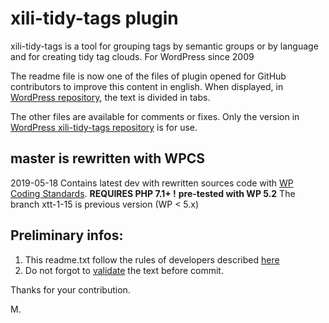 # xili-tidy-tags plugin
xili-tidy-tags is a tool for grouping tags by semantic groups or by language and for creating tidy tag clouds. For WordPress since 2009

The readme file is now one of the files of plugin opened for GitHub contributors to improve this content in english.
When displayed, in [WordPress repository](https://wordpress.org/plugins/xili-tidy-tags/), the text is divided in tabs.

The other files are available for comments or fixes. Only the version in [WordPress xili-tidy-tags repository](https://wordpress.org/plugins/xili-tidy-tags/) is for use.


## master is rewritten with WPCS

2019-05-18
Contains latest dev with rewritten sources code with [WP Coding Standards](https://github.com/WordPress-Coding-Standards/WordPress-Coding-Standards). 
**REQUIRES PHP 7.1+ !** 
**pre-tested with WP 5.2**
The branch xtt-1-15 is previous version (WP < 5.x)

## Preliminary infos:

1. This readme.txt follow the rules of developers described [here](https://wordpress.org/plugins/about/)
1. Do not forgot to [validate](https://wordpress.org/plugins/about/validator/) the text before commit.

Thanks for your contribution.

M.